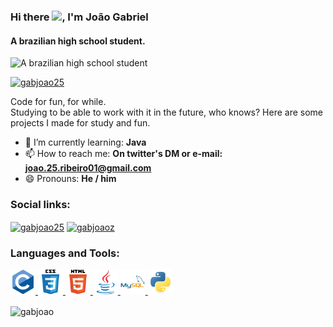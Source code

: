 ### Hi there <img height = "25" src = "https://media.tenor.com/SNL9_xhZl9oAAAAi/waving-hand-joypixels.gif">, I'm João Gabriel
#### A brazilian high school student.
![A brazilian high school student](https://pbs.twimg.com/profile_banners/795289452516147201/1651699295/1500x500)

<p align="left"> <a href="https://twitter.com/gabjoao25" target="blank"><img src="https://img.shields.io/twitter/follow/gabjoao25?logo=twitter&style=for-the-badge" alt="gabjoao25" /></a> </p>


Code for fun, for while.  
Studying to be able to work with it in the future, who knows?
Here are some projects I made for study and fun.

- 🌱 I’m currently learning: **Java**
- 📫 How to reach me: **On twitter's DM or e-mail: joao.25.ribeiro01@gmail.com**
- 😄 Pronouns: **He / him**

<h3 align="left">Social links:</h3>
<p align="left">
<a href="https://twitter.com/gabjoao25" target="blank"><img align="center" src="https://raw.githubusercontent.com/rahuldkjain/github-profile-readme-generator/master/src/images/icons/Social/twitter.svg" alt="gabjoao25" height="30" width="40" /></a>
<a href="https://instagram.com/gabjoaoz" target="blank"><img align="center" src="https://raw.githubusercontent.com/rahuldkjain/github-profile-readme-generator/master/src/images/icons/Social/instagram.svg" alt="gabjoaoz" height="30" width="40" /></a>
</p>

<h3 align="left">Languages and Tools:</h3>
<p align="left"> <a href="https://www.cprogramming.com/" target="_blank" rel="noreferrer"> <img src="https://raw.githubusercontent.com/devicons/devicon/master/icons/c/c-original.svg" alt="c" width="40" height="40"/> </a> <a href="https://www.w3schools.com/css/" target="_blank" rel="noreferrer"> <img src="https://raw.githubusercontent.com/devicons/devicon/master/icons/css3/css3-original-wordmark.svg" alt="css3" width="40" height="40"/> </a> <a href="https://www.w3.org/html/" target="_blank" rel="noreferrer"> <img src="https://raw.githubusercontent.com/devicons/devicon/master/icons/html5/html5-original-wordmark.svg" alt="html5" width="40" height="40"/> </a> <a href="https://www.java.com" target="_blank" rel="noreferrer"> <img src="https://raw.githubusercontent.com/devicons/devicon/master/icons/java/java-original.svg" alt="java" width="40" height="40"/> </a> <a href="https://www.mysql.com/" target="_blank" rel="noreferrer"> <img src="https://raw.githubusercontent.com/devicons/devicon/master/icons/mysql/mysql-original-wordmark.svg" alt="mysql" width="40" height="40"/> </a> <a href="https://www.python.org" target="_blank" rel="noreferrer"> <img src="https://raw.githubusercontent.com/devicons/devicon/master/icons/python/python-original.svg" alt="python" width="40" height="40"/> </a> </p>

<p><img align="center" src="https://github-readme-stats.vercel.app/api/top-langs?username=gabjoao&show_icons=true&locale=en&layout=compact" alt="gabjoao" /></p>

